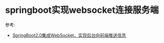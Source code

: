 # springboot实现websocket连接服务端

参考:

* [SpringBoot2.0集成WebSocket，实现后台向前端推送信息](https://blog.csdn.net/moshowgame/article/details/80275084)
